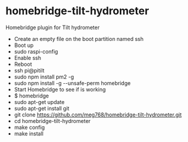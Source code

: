 # homebridge-tilt-hydrometer
Homebridge plugin for Tilt hydrometer


* Create an empty file on the boot partition named ssh
* Boot up
* sudo raspi-config
* Enable ssh
* Reboot
* ssh pi@pitilt
* sudo npm install pm2 -g
* sudo npm install -g --unsafe-perm homebridge
* Start Homebridge to see if is working
* $ homebridge
* sudo apt-get update
* sudo apt-get install git
* git clone https://github.com/meg768/homebridge-tilt-hydrometer.git
* cd homebridge-tilt-hydrometer
* make config
* make install
